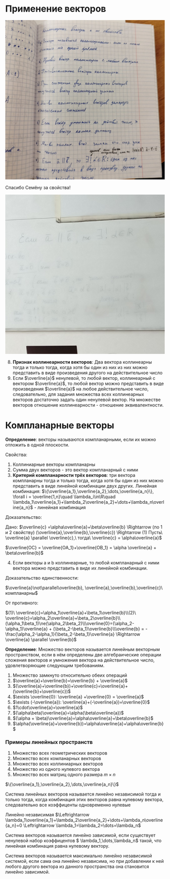 # Применение векторов

![Свойства](10_18_1.jpg)

Спасибо Семёну за свойства!

![Херня](10_18_2.jpg)


8. **Признак коллинеарности векторов**: Два вектора коллинеарны тогда и только тогда, когда хотя бы один из них из них можно представить в виде произведения другого на действительное число
9. Если $\overline{a}$ ненулевой, то любой вектор, коллинеарный с вектором $\overline{a}$, то любой вектор можно представить в виде произведения $\overline{a}$ на любое действительное число, следовательно, для задания множества всех коллинеарных векторов достаточно задать один ненулевой вектор. На множестве векторов отношение коллинеарности - отношение эквивалентности.

# Компланарные векторы

**Определение**: векторы называются компланарными, если их можно отложить в одной плоскости.

Свойства:
1. Коллиниарные векторы компланарны
2. Сумма двух векторов - это вектор компланарный с ними
3. **Критерий компланарности трёх векторов**: три вектора компланарны тогда и только тогда, когда хотя бы один из них можно представить в виде линейной комбинации двух других. Линейная комбинация: $\{\overline{a_1},\overline{a_2},\dots,\overline{a_n}\}, \forall i = \overline{1,n}\quad \lambda_i\in\R\quad \lambda_1\overline{a_1}+\lambda_2\overline{a_2}+\dots+\lambda_n\overline{a_n}$ - линейная комбинация

Доказательство:

Дано: $\overline{c} =\alpha\overline{a}+\beta\overline{b} \Rightarrow (по 1 и 2 свойству) (\overline{a},\overline{b},\overline{c}) \Rightarrow (1) Пусть\ \overline{a} \parallel \overline{c},\ тогда\ \overline{c} = \alpha\overline{a}$

$\overline{OC} = \overline{OA_1}+\overline{OB_1} = \alpha \overline{a} + \beta\overline{b}$

4. Если векторы a и b коллинеарные, то любой компланарный с ними вектора можно представить в виде их линейной комбинации.

Доказательство единственности:

$\overline{a}\not\parallel\overline{b}, \overline{a},\overline{b},\overline{c}\ компланарны$

От противного:

$(1)\ \overline{c}=\alpha_1\overline{a}+\beta_1\overline{b}\\(2)\ \overline{c}=\alpha_2\overline{a}+\beta_2\overline{b}\\(\alpha_1\beta_1)\ne(\alpha_2\beta_2)\\\overline{0}=(\alpha_2-\alpha_1)\overline{a} + (\beta_2-\beta_1)\overline{b}\\\overline{b} = - \frac{\alpha_2-\alpha_1}{\beta_2-\beta_1}\overline{a} \Rightarrow \overline{a} \parallel \overline{b}$

**Определение**: Множество векторов называется линейным векторным пространством, если в нём определены две алгебраические операции сложения векторов и умножения вектора на действительное число, удовлетворяющие следующим требованиям.

1. Множество замкнуто относительно обеих операций
2. $\overline{a}+\overline{b}=\overline{b} + \overline{a}$
3. $(\overline{a}+\overline{b})+\overline{c}=\overline{a}+(\overline{b}+\overline{c})$
4. $\exists \overline{0}: \overline{a} +\overline{0} = \overline{a}$
5. $\exists (-\overline{a}): \overline{a}+(-\overline{a})=\overline{0}$
6. $1\cdot\overline{a}=\overline{a}$
7. $(\alpha\beta)\overline{a}=\alpha(\beta\overline{a})$
8. $(\alpha + \beta)\overline{a}=\alpha\overline{a}+\beta\overline{b}$
9. $\alpha(\overline{a}+\overline{b})=\alpha\overline{a}+\alpha\overline{b}$

### Примеры линейных пространств

1. Множество всех геометрических векторов
2. Множество всех комланарных векторов
3. Множество всех коллиниарных векторов
4. Множество из одного нулевого вектора
5. Множество всех матриц одного размера $m\times n$

$\{\overline{a_1},\overline{a_2},\dots,\overline{a_n}\}$

Система линейных векторов называется линейно независимой тогда и только тогда, когда комбинация этих векторов равна нулевому вектора, следовательно все коэффиценты одновременно нулевые

Линейно независимая $\Leftrightarrow \lambda_1\overline{a_1}+\lambda_2\overline{a_2}+\dots+\lambda_n\overline{a_n}=0 \Leftrightarrow \lambda_1=\lambda_2=\dots=\lambda_n$

Система векторов называется линейно зависимой, если существует ненулевой набор коэффицентов $
\lambda_1,\dots,\lambda_n$ такой, что линейная комбинация равна нулевому вектору.

Система векторов называется максимально линейно независимой системой, если сама она линейно независима, но при добавлении к ней любого другого вектора из данного пространства она становится линейно зависимой.